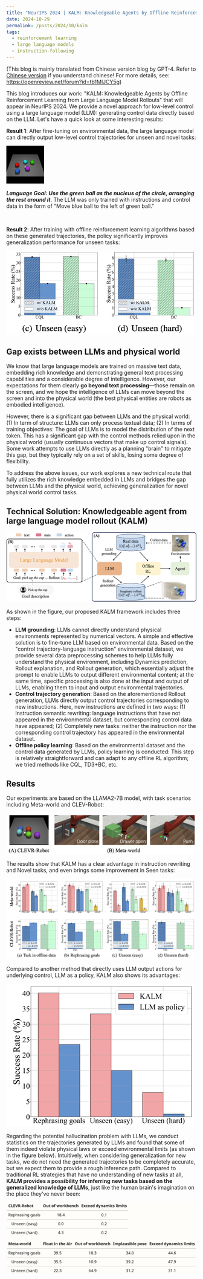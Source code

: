 ```yaml
---
title: "NeurIPS 2024 | KALM: Knowledgeable Agents by Offline Reinforcement Learning from Large Language Model Rollouts"
date: 2024-10-29
permalink: /posts/2024/10/kalm
tags:
  - reinforcement learning
  - large language models
  - instruction-following
---
```


(This blog is mainly translated from Chinese version blog by GPT-4. Refer to [Chinese version]() if you understand chinese! For more details, see: https://openreview.net/forum?id=tb1MlJCY5g)

This blog introduces our work: "KALM: Knowledgeable Agents by Offline Reinforcement Learning from Large Language Model Rollouts" that will appear in NeurIPS 2024.  We provide a novel approach for low-level control using a large language model (LLM): generating control data directly based on the LLM. Let's have a quick look at some interesting results:

**Result 1**: After fine-tuning on environmental data, the large language model can directly output low-level control trajectories for unseen and novel tasks:

<img src="/images/posts/kalm/clevr.gif" alt="Example of result" style="width: 100px; height: auto;"/>

***Language Goal: Use the green ball as the nucleus of the circle, arranging the rest around it***. The LLM was only trained with instructions and control data in the form of "Move blue ball to the left of green ball."

<br>


**Result 2**: After training with offline reinforcement learning algorithms based on these generated trajectories, the policy significantly improves generalization performance for unseen tasks:

![](/images/posts/kalm/partial_result.png)

## Gap exists between LLMs and physical world

We know that large language models are trained on massive text data, embedding rich knowledge and demonstrating general text processing capabilities and a considerable degree of intelligence. However, our expectations for them clearly **go beyond text processing**—those remain on the screen, and we hope the intelligence of LLMs can move beyond the screen and into the physical world (the best physical entities are robots as embodied intelligence).

However, there is a significant gap between LLMs and the physical world: (1) In term of structure: LLMs can only process textual data; (2) In terms of training objectives: The goal of LLMs is to model the distribution of the next token. This has a significant gap with the control methods relied upon in the physical world (usually continuous vectors that make up control signals). Some work attempts to use LLMs directly as a planning "brain" to mitigate this gap, but they typically rely on a set of skills, losing some degree of flexibility.

To address the above issues, our work explores a new technical route that fully utilizes the rich knowledge embedded in LLMs and bridges the gap between LLMs and the physical world, achieving generalization for novel physical world control tasks.

## Technical Solution: Knowledgeable agent from large language model rollout (KALM)

![](/images/posts/kalm/framework.png)

As shown in the figure, our proposed KALM framework includes three steps:

- **LLM grounding**: LLMs cannot directly understand physical environments represented by numerical vectors. A simple and effective solution is to fine-tune LLM based on environmental data. Based on the "control trajectory-language instruction" environmental dataset, we provide several data preprocessing schemes to help LLMs fully understand the physical environment, including Dynamics prediction, Rollout explanation, and Rollout generation, which essentially adjust the prompt to enable LLMs to output different environmental content; at the same time, specific processing is also done at the input and output of LLMs, enabling them to input and output environmental trajectories.
- **Control trajectory generation**: Based on the aforementioned Rollout generation, LLMs directly output control trajectories corresponding to new instructions. Here, new instructions are defined in two ways: (1) Instruction semantic rewriting: language instructions that have not appeared in the environmental dataset, but corresponding control data have appeared; (2) Completely new tasks: neither the instruction nor the corresponding control trajectory has appeared in the environmental dataset.
- **Offline policy learning**: Based on the environmental dataset and the control data generated by LLMs, policy learning is conducted: This step is relatively straightforward and can adapt to any offline RL algorithm; we tried methods like CQL, TD3+BC, etc.

## Results

Our experiments are based on the LLAMA2-7B model, with task scenarios including Meta-world and CLEV-Robot:

![](/images/posts/kalm/env_fig.png)

The results show that KALM has a clear advantage in instruction rewriting and Novel tasks, and even brings some improvement in Seen tasks:

![](/images/posts/kalm/result.png)

Compared to another method that directly uses LLM output actions for underlying control, LLM as a policy, KALM also shows its advantages:

![](/images/posts/kalm/llm_as_policy.png)

Regarding the potential hallucination problem with LLMs, we conduct statistics on the trajectories generated by LLMs and found that some of them indeed violate physical laws or exceed environmental limits (as shown in the figure below). Intuitively, when considering generalization for new tasks, we do not need the generated trajectories to be completely accurate, but we expect them to provide a rough inference path. Compared to traditional RL strategies that have no understanding of new tasks at all, **KALM provides a possibility for inferring new tasks based on the generalized knowledge of LLMs**, just like the human brain's imagination on the place they've never been:

![](/images/posts/kalm/analysis.png)


